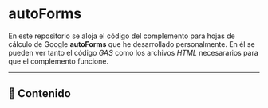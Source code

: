 # autoForms

En este repositorio se aloja el código del complemento para hojas de cálculo de Google **autoForms** que he desarrollado personalmente. En él se pueden ver tanto el código *GAS* como los archivos *HTML* necesararios para que el complemento funcione.

---

## 🧰 Contenido

